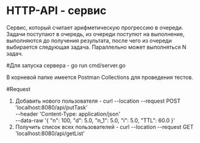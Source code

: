 # HTTP-API - сервис

Cервис, который считает арифметическую прогрессию в очереди. Задачи поступают в очередь, из очереди поступют на выполнение, выполняются до получения результата, после чего из очереди выбирается следующая задача. Параллельно может выполняться N задач.

#Для запуска сервера - go run cmd/server.go

В корневой папке имеется Postman Collections для проведения тестов.

#Request

1. Добавить нового пользователя - curl --location --request POST 'localhost:8080/api/putTask' \
--header 'Content-Type: application/json' \
--data-raw '{
    "n": 100,
    "d": 5.0,
    "n_1": 5.0,
    "i": 5.0,
    "TTL": 60.0
}'
2. Получить список всех пользователей - curl --location --request GET 'localhost:8080/api/getList'